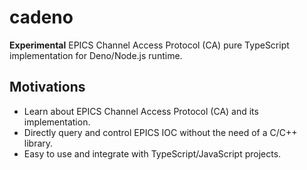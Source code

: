 # cadeno

**Experimental** EPICS Channel Access Protocol (CA) pure TypeScript implementation for Deno/Node.js runtime.

## Motivations

- Learn about EPICS Channel Access Protocol (CA) and its implementation.
- Directly query and control EPICS IOC without the need of a C/C++ library.
- Easy to use and integrate with TypeScript/JavaScript projects.
